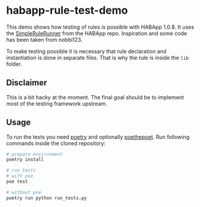 # habapp-rule-test-demo

This demo shows how testing of rules is possible with HABApp 1.0.8.
It uses the [SimpleRuleRunner](https://github.com/spacemanspiff2007/HABApp/blob/b3ace7579950f5d8d20b0eb709044533a36de37f/tests/rule_runner/rule_runner.py) from the HABApp repo.
Inspiration and some code has been taken from nobbi123.

To make testing possible it is necessary that rule declaration and instantiation is done in separate files. That is why the rule is inside the `lib` folder.

## Disclaimer
This is a bit hacky at the moment. The final goal should be to implement most of the testing framework upstream.

## Usage
To run the tests you need [poetry](https://python-poetry.org/) and optionally [poethepoet](https://github.com/nat-n/poethepoet).
Run following commands inside the cloned repository:

```Bash
# prepare environment
poetry install

# run tests
# with poe
poe test

# without poe
poetry run python run_tests.py
```
